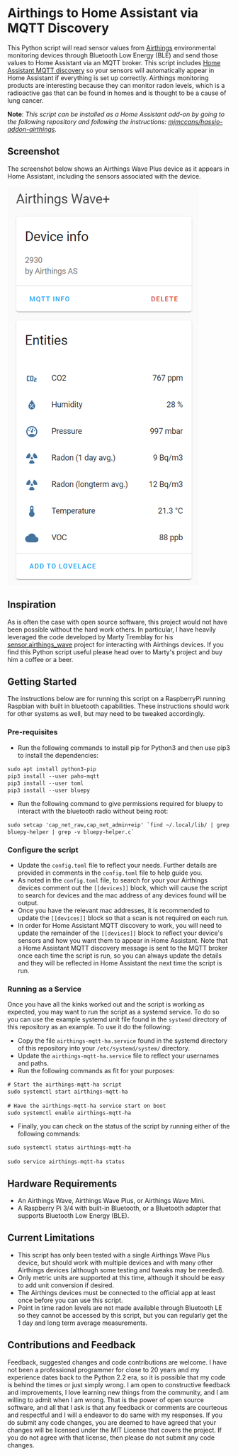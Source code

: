 # Airthings to Home Assistant via MQTT Discovery

This Python script will read sensor values from [Airthings](https://www.airthings.com/) environmental monitoring devices through Bluetooth Low Energy (BLE) and send those values to Home Assistant via an MQTT broker. This script includes [Home Assistant MQTT discovery](https://www.home-assistant.io/docs/mqtt/discovery/) so your sensors will automatically appear in Home Assistant if everything is set up correctly. Airthings monitoring products are interesting because they can monitor radon levels, which is a radioactive gas that can be found in homes and is thought to be a cause of lung cancer.

**Note**: _This script can be installed as a Home Assistant add-on by going to the following repository and following the instructions: [mjmccans/hassio-addon-airthings](https://github.com/mjmccans/hassio-addon-airthings)._

## Screenshot

The screenshot below shows an Airthings Wave Plus device as it appears in Home Assistant, including the sensors associated with the device.

![Screenshot of Airthings Device in the Home Assistant ](/screenshots/airthings_device.png)

## Inspiration

As is often the case with open source software, this project would not have been possible without the hard work others. In particular, I have heavily leveraged the code developed by Marty Tremblay for his [sensor.airthings_wave](https://github.com/custom-components/sensor.airthings_wave) project for interacting with Airthings devices. If you find this Python script useful please head over to Marty's project and buy him a coffee or a beer. 

## Getting Started

The instructions below are for running this script on a RaspberryPi running Raspbian with built in bluetooth capabilities. These instructions should work for other systems as well, but may need to be tweaked accordingly.

### Pre-requisites

* Run the following commands to install pip for Python3 and then use pip3 to install the dependencies:
```
sudo apt install python3-pip
pip3 install --user paho-mqtt
pip3 install --user toml
pip3 install --user bluepy
```
* Run the following command to give permissions required for bluepy to interact with the bluetooth radio without being root:
``` 
sudo setcap 'cap_net_raw,cap_net_admin+eip' `find ~/.local/lib/ | grep bluepy-helper | grep -v bluepy-helper.c`
```

### Configure the script

* Update the ```config.toml``` file to reflect your needs. Further details are provided in comments in the ```config.toml``` file to help guide you. 
* As noted in the ```config.toml``` file, to search for your your Airthings devices comment out the ```[[devices]]``` block, which will cause the script to search for devices and the mac address of any devices found will be output.
* Once you have the relevant mac addresses, it is recommended to update the ```[[devices]]``` block so that a scan is not required on each run.
* In order for Home Assistant MQTT discovery to work, you will need to update the remainder of the ```[[devices]]``` block to reflect your device's sensors and how you want them to appear in Home Assistant. Note that a Home Assistant MQTT discovery message is sent to the MQTT broker once each time the script is run, so you can always update the details and they will be reflected in Home Assistant the next time the script is run.

### Running as a Service

Once you have all the kinks worked out and the script is working as expected, you may want to run the script as a systemd service. To do so you can use the example systemd unit file found in the ```systemd``` directory of this repository as an example. To use it do the following:

* Copy the file ```airthings-mqtt-ha.service``` found in the systemd directory of this repository into your ```/etc/systemd/system/``` directory.
* Update the ```airthings-mqtt-ha.service``` file to reflect your usernames and paths.
* Run the following commands as fit for your purposes:

```
# Start the airthings-mqtt-ha script
sudo systemctl start airthings-mqtt-ha

# Have the airthings-mqtt-ha service start on boot
sudo systemctl enable airthings-mqtt-ha
```
* Finally, you can check on the status of the script by running either of the following commands:

```
sudo systemctl status airthings-mqtt-ha

sudo service airthings-mqtt-ha status
```

## Hardware Requirements

* An Airthings Wave, Airthings Wave Plus, or Airthings Wave Mini.
* A Raspberry Pi 3/4 with built-in Bluetooth, or a Bluetooth adapter that supports Bluetooth Low Energy (BLE).

## Current Limitations

* This script has only been tested with a single Airthings Wave Plus device, but should work with multiple devices
and with many other Airthings devices (although some testing and tweaks may be needed).
* Only metric units are supported at this time, although it should be easy to add unit conversion if desired.
* The Airthings devices must be connected to the official app at least once before you can use this script.
* Point in time radon levels are not made available through Bluetooth LE so they cannot be accessed by this script, but you can regularly get the 1 day and long term average measurements.

## Contributions and Feedback

Feedback, suggested changes and code contributions are welcome. I have not been a professional programmer for close to 20 years and my experience dates back to the Python 2.2 era, so it is possible that my code is behind the times or just simply wrong. I am open to constructive feedback and improvements, I love learning new things from the community, and I am willing to admit when I am wrong. That is the power of open source software, and all that I ask is that any feedback or comments are courteous and respectful and I will a endeavor to do same with my responses. If you do submit any code changes, you are deemed to have agreed that your changes will be licensed under the MIT License that covers the project. If you do not agree with that license, then please do not submit any code changes.
